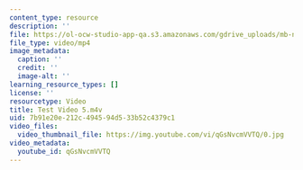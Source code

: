 ```yaml
---
content_type: resource
description: ''
file: https://ol-ocw-studio-app-qa.s3.amazonaws.com/gdrive_uploads/mb-new-site-11-19a/1ZV0zzW9moB0n01jsg1t1Q29QCXY4F9zo/test-video-5.m4v
file_type: video/mp4
image_metadata:
  caption: ''
  credit: ''
  image-alt: ''
learning_resource_types: []
license: ''
resourcetype: Video
title: Test Video 5.m4v
uid: 7b91e20e-212c-4945-94d5-33b52c4379c1
video_files:
  video_thumbnail_file: https://img.youtube.com/vi/qGsNvcmVVTQ/0.jpg
video_metadata:
  youtube_id: qGsNvcmVVTQ
---
```

